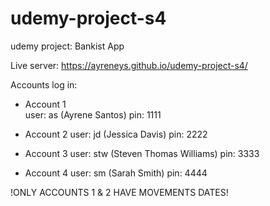 # udemy-project-s4
udemy project: Bankist App

Live server: https://ayreneys.github.io/udemy-project-s4/

Accounts log in:

- Account 1  
user: as (Ayrene Santos)
pin: 1111

- Account 2
user: jd (Jessica Davis)
pin: 2222

- Account 3
user: stw (Steven Thomas Williams)
pin: 3333

- Account 4
user: sm (Sarah Smith)
pin: 4444

!ONLY ACCOUNTS 1 & 2 HAVE MOVEMENTS DATES!

